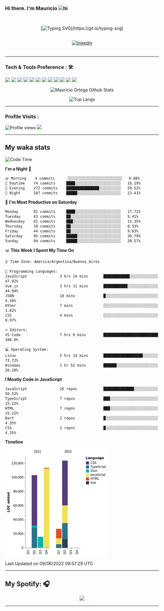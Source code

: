 ### Hi there. I'm Mauricio <img src="https://user-images.githubusercontent.com/1303154/88677602-1635ba80-d120-11ea-84d8-d263ba5fc3c0.gif" width="28px" alt="hi">
<br /> 

<div align="center">
  
[![Typing SVG](https://readme-typing-svg.herokuapp.com?size=25&duration=7000&center=true&vCenter=true&width=650&height=40&lines=WELCOME!;My+name+is+Mauricio+Ortega...;I+am+a+Front-End+Developer...;I+hope+you+find+what+you+are+looking+for...;You+have+my+contact+information...;MAY+THE+FORCE+BE+WITH+YOU...)](https://git.io/typing-svg)

</div>
  
<br />

<div align="center">
  
<a href="https://www.linkedin.com/in/mauricio-sebasti%C3%A1n-ortega-71b43788/" target="_blank">
<img src=https://img.shields.io/badge/linkedin-%231E77B5.svg?&style=for-the-badge&logo=linkedin&logoColor=white alt=linkedin style="margin-bottom: 5px;" />
</a>
  
</div>

<br />



<!--
**Nekzus/Nekzus** is a ✨ _special_ ✨ repository because its `README.md` (this file) appears on your GitHub profile.

Here are some ideas to get you started:

- 🔭 I’m currently working on ...
- 🌱 I’m currently learning ...
- 👯 I’m looking to collaborate on ...
- 🤔 I’m looking for help with ...
- 💬 Ask me about ...
- 📫 How to reach me: ...
- 😄 Pronouns: ...
- ⚡ Fun fact: ...
-->

---

### Tech & Tools Preference : 🛠

<img src = "https://img.shields.io/badge/-HTML5-E34F26?style=flat&logo=html5&logoColor=white"> <img src = "https://img.shields.io/badge/-CSS3-1572B6?style=flat&logo=css3&logoColor=white">
<img src="https://img.shields.io/badge/-Bootstrap-563D7C?style=flat&logo=bootstrap&logoColor=white">
<img src="https://img.shields.io/badge/-JavaScript-eed718?style=flat&logo=javascript&logoColor=ffffff">
<img src="https://img.shields.io/badge/-Sass-cc6699?style=flat&logo=sass&logoColor=ffffff">
<img src="https://img.shields.io/badge/-React-000000?style=flat&logo=react&logoColor=00c8ff">
<img src="https://img.shields.io/badge/-Node.js-3C873A?style=flat&logo=Node.js&logoColor=white">
<img src="https://img.shields.io/badge/-Firebase-FFA611?style=flat&logo=firebase&logoColor=FFFFFF">
<img src="http://img.shields.io/badge/-Git-F1502F?style=flat&logo=git&logoColor=FFFFFF">
<img src="http://img.shields.io/badge/-Github-000000?style=flat&logo=github&logoColor=FFFFFF">
<img src="http://img.shields.io/badge/-VS%20Code-007ACC?style=flat&logo=visual%20studio%20code&logoColor=white">
<img src="http://img.shields.io/badge/-Vercel-black?style=flat&logo=vercel&logoColor=white">

<div align="center">
  
![Mauricio Ortega Github Stats](https://github-readme-stats.vercel.app/api?username=Nekzus&show_icons=true&title_color=fff&icon_color=79ff97&text_color=9f9f9f&bg_color=151515)

![Top Langs](https://github-readme-stats.vercel.app/api/top-langs/?username=Nekzus&hide=css,html&layout=compact&title_color=fff&icon_color=79ff97&text_color=9f9f9f&bg_color=151515)

</div>
  
---

### Profile Visits :
  
![Profile views](https://gpvc.arturio.dev/Nekzus)  <img src="https://img.shields.io/github/followers/Nekzus?label=Follow" style=" float:left, margin-right:10px" />

---


## My waka stats
<!--START_SECTION:waka-->
![Code Time](http://img.shields.io/badge/Code%20Time-942%20hrs%2036%20mins-blue)

**I'm a Night 🦉** 

```text
🌞 Morning    4 commits      ░░░░░░░░░░░░░░░░░░░░░░░░░   0.88% 
🌆 Daytime    74 commits     ████░░░░░░░░░░░░░░░░░░░░░   16.19% 
🌃 Evening    272 commits    ███████████████░░░░░░░░░░   59.52% 
🌙 Night      107 commits    █████░░░░░░░░░░░░░░░░░░░░   23.41%

```
📅 **I'm Most Productive on Saturday** 

```text
Monday       81 commits     ████░░░░░░░░░░░░░░░░░░░░░   17.72% 
Tuesday      43 commits     ██░░░░░░░░░░░░░░░░░░░░░░░   9.41% 
Wednesday    61 commits     ███░░░░░░░░░░░░░░░░░░░░░░   13.35% 
Thursday     39 commits     ██░░░░░░░░░░░░░░░░░░░░░░░   8.53% 
Friday       44 commits     ██░░░░░░░░░░░░░░░░░░░░░░░   9.63% 
Saturday     95 commits     █████░░░░░░░░░░░░░░░░░░░░   20.79% 
Sunday       94 commits     █████░░░░░░░░░░░░░░░░░░░░   20.57%

```


📊 **This Week I Spent My Time On** 

```text
⌚︎ Time Zone: America/Argentina/Buenos_Aires

💬 Programming Languages: 
JavaScript               3 hrs 24 mins       ████████████░░░░░░░░░░░░░   47.92% 
Vue.js                   3 hrs 11 mins       ███████████░░░░░░░░░░░░░░   44.94% 
JSON                     18 mins             █░░░░░░░░░░░░░░░░░░░░░░░░   4.36% 
Other                    7 mins              ░░░░░░░░░░░░░░░░░░░░░░░░░   1.82% 
CSS                      4 mins              ░░░░░░░░░░░░░░░░░░░░░░░░░   0.97%

🔥 Editors: 
VS Code                  7 hrs 6 mins        █████████████████████████   100.0%

💻 Operating System: 
Linux                    5 hrs 14 mins       ██████████████████░░░░░░░   73.72% 
Windows                  1 hr 52 mins        ██████░░░░░░░░░░░░░░░░░░░   26.28%

```

**I Mostly Code in JavaScript** 

```text
JavaScript               26 repos            ██████████████░░░░░░░░░░░   56.52% 
TypeScript               7 repos             ███░░░░░░░░░░░░░░░░░░░░░░   15.22% 
HTML                     7 repos             ███░░░░░░░░░░░░░░░░░░░░░░   15.22% 
Dart                     2 repos             █░░░░░░░░░░░░░░░░░░░░░░░░   4.35% 
CSS                      2 repos             █░░░░░░░░░░░░░░░░░░░░░░░░   4.35%

```


**Timeline**

![Chart not found](https://raw.githubusercontent.com/Nekzus/Nekzus/main/charts/bar_graph.png) 


 Last Updated on 09/06/2022 09:57:29 UTC
<!--END_SECTION:waka-->

---
## My Spotify: 🎧

<div align="center"><img src="https://spotify-github-profile.vercel.app/api/view?uid=11169970531&cover_image=true&theme=default" /></div>

---
